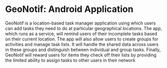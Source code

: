 # GeoNotif: Android Application

GeoNotif is a location-based task manager application using which users can add tasks they
need to do at particular geographical locations. The app, which runs as a service, will remind
users of their incomplete tasks based on their current location. The app will also allow users to
create groups for activities and manage task lists. It will handle the shared data across users in
these groups and distinguish between individual and group tasks. Finally, GeoNotif will reward
users for items they check off their lists by providing the limited ability to assign tasks to other
users in their network
